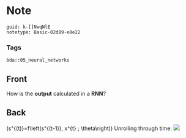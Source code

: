 # Note
```
guid: k-[]NwqNlE
notetype: Basic-02d89-e0e22
```

### Tags
```
bda::05_neural_networks
```

## Front
How is the <b>output</b> calculated in a <b>RNN</b>?

## Back
\(s^{(t)}=f\left(s^{(t-1)}, x^{t} ; \theta\right)\) Unrolling
through time: <img src="paste-9b35cbe613616acd265522a7f53c8da735e9de5e.jpg">
